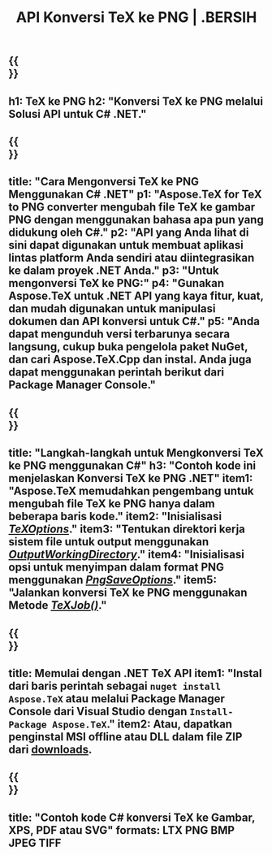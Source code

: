 ﻿---
translation: true
template: /_templates/_conversion-child-net.md
title: API Konversi TeX ke PNG | .BERSIH
description: Fungsi konversi TeX ke PNG. Integrasikan pustaka .NET lokal ini ke dalam proyek Anda atau gunakan aplikasi lintas platform untuk mengonversi TeX ke PNG.
keywords: tex ke png api net, tex2png mengintegrasikan c#
url: /net/conversion/tex-to-png/
family: tex
platformtag: net
feature: conversion
informat: TEX
outformat: PNG
otherformats: BMP JPEG TIFF PDF SVG XPS
---


{{<section banner>}}
---
h1: TeX ke PNG
h2: "Konversi TeX ke PNG melalui Solusi API untuk C# .NET."
---

{{<section overview>}}
---
title: "Cara Mengonversi TeX ke PNG Menggunakan C# .NET"
p1: "Aspose.TeX for TeX to PNG converter mengubah file TeX ke gambar PNG dengan menggunakan bahasa apa pun yang didukung oleh C#."
p2: "API yang Anda lihat di sini dapat digunakan untuk membuat aplikasi lintas platform Anda sendiri atau diintegrasikan ke dalam proyek .NET Anda."
p3: "Untuk mengonversi TeX ke PNG:"
p4: "Gunakan Aspose.TeX untuk .NET API yang kaya fitur, kuat, dan mudah digunakan untuk manipulasi dokumen dan API konversi untuk C#."
p5: "Anda dapat mengunduh versi terbarunya secara langsung, cukup buka pengelola paket NuGet, dan cari Aspose.TeX.Cpp dan instal. Anda juga dapat menggunakan perintah berikut dari Package Manager Console."
---

{{<section feature1>}}
---
title: "Langkah-langkah untuk Mengkonversi TeX ke PNG menggunakan C#"
h3: "Contoh kode ini menjelaskan Konversi TeX ke PNG .NET"
item1: "Aspose.TeX memudahkan pengembang untuk mengubah file TeX ke PNG hanya dalam beberapa baris kode."
item2: "Inisialisasi [*TeXOptions*](https://reference.aspose.com/tex/net/aspose.tex/texoptions/)."
item3: "Tentukan direktori kerja sistem file untuk output menggunakan [*OutputWorkingDirectory*](https://reference.aspose.com/tex/net/aspose.tex/texoptions/outputworkingdirectory/)."
item4: "Inisialisasi opsi untuk menyimpan dalam format PNG menggunakan [*PngSaveOptions*](https://reference.aspose.com/tex/net/aspose.tex.presentation.image/pngsaveoptions/)."
item5: "Jalankan konversi TeX ke PNG menggunakan Metode [*TeXJob()*](https://reference.aspose.com/tex/net/aspose.tex/texjob/)."
---

{{<section feature2>}}
---
title: Memulai dengan .NET TeX API
item1: "Instal dari baris perintah sebagai ```nuget install Aspose.TeX``` atau melalui Package Manager Console dari Visual Studio dengan ```Install-Package Aspose.TeX```."
item2: Atau, dapatkan penginstal MSI offline atau DLL dalam file ZIP dari [downloads](https://downloads.aspose.com/tex/net).
---

{{<section widget>}}
---
title: "Contoh kode C# konversi TeX ke Gambar, XPS, PDF atau SVG"
formats: LTX PNG BMP JPEG TIFF
---